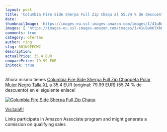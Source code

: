 ```yaml
---
layout: post
title: 'Columbia Fire Side Sherpa Full Zip Chaqu al 55.74 % de descuento'
date: 
thumbnailImage: 'https://images-eu.ssl-images-amazon.com/images/I/41uBuXHlXbL._SL200_.jpg'
images: [ 'https://images-eu.ssl-images-amazon.com/images/I/41uBuXHlXbL._SL200_.jpg' ]
comments: true
category: ofertas
author: ring
slug: B01N9EECWC
description:
actualPrice: 35.4 EUR
comparePrice: 79.99 EUR
inStock: true
---
```


Ahora mismo tienes [Columbia Fire Side Sherpa Full Zip Chaqueta Polar  Mujer  Negro  Talla XL](https://www.amazon.es/dp/B01N9EECWC/?tag=tolees-21) a 35.4 EUR (original: 79.99 EUR) (55.74 %  de descuento) en el siguiente enlace!

[![Columbia Fire Side Sherpa Full Zip Chaqu](https://images-eu.ssl-images-amazon.com/images/I/41uBuXHlXbL._SL200_.jpg)](https://www.amazon.es/dp/B01N9EECWC/?tag=tolees-21)

[Visítala!!!](https://www.amazon.es/dp/B01N9EECWC/?tag=tolees-21)

Links participate in Amazon Associate program and might generate a comission on qualifying sales
